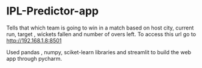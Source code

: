 # IPL-Predictor-app
Tells that which team is going to win in a match based on host city, current run, target , wickets fallen and number of overs left.
To access this url go to http://192.168.1.8:8501

Used pandas , numpy, sciket-learn libraries and streamlit to build the web app through pycharm.
